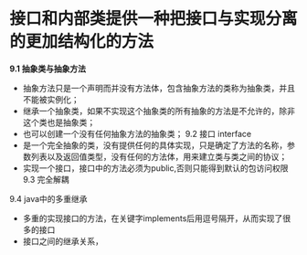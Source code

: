 # 接口和内部类提供一种把接口与实现分离的更加结构化的方法
**9.1 抽象类与抽象方法**
* 抽象方法只是一个声明而并没有方法体，包含抽象方法的类称为抽象类，并且不能被实例化；
* 继承一个抽象类，如果不实现这个抽象类的所有抽象的方法是不允许的，除非这个类也是抽象类；
* 也可以创建一个没有任何抽象方法的抽象类；
9.2 接口  interface
* 是一个完全抽象的类，没有提供任何的具体实现，只是确定了方法的名称，参数列表以及返回值类型，没有任何的方法体，用来建立类与类之间的协议；
* 实现一个接口，接口中的方法必须为public,否则只能得到默认的包访问权限
9.3 完全解耦

9.4 java中的多重继承
* 多重的实现接口的方法，在关键字implements后用逗号隔开，从而实现了很多的接口
* 接口之间的继承关系，